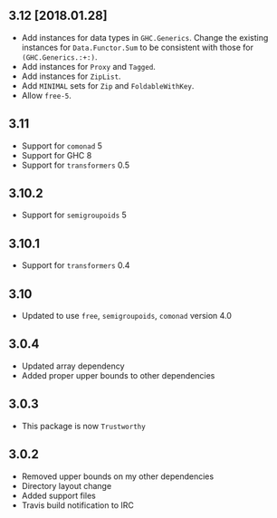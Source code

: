 3.12 [2018.01.28]
-----------------
* Add instances for data types in `GHC.Generics`. Change the existing instances
  for `Data.Functor.Sum` to be consistent with those for `(GHC.Generics.:+:)`.
* Add instances for `Proxy` and `Tagged`.
* Add instances for `ZipList`.
* Add `MINIMAL` sets for `Zip` and `FoldableWithKey`.
* Allow `free-5`.

3.11
----
* Support for `comonad` 5
* Support for GHC 8
* Support for `transformers` 0.5

3.10.2
------
* Support for `semigroupoids` 5

3.10.1
------
* Support for `transformers` 0.4

3.10
----
* Updated to use `free`, `semigroupoids`, `comonad` version 4.0

3.0.4
-----
* Updated array dependency
* Added proper upper bounds to other dependencies

3.0.3
-----
* This package is now `Trustworthy`

3.0.2
-----
* Removed upper bounds on my other dependencies
* Directory layout change
* Added support files
* Travis build notification to IRC
